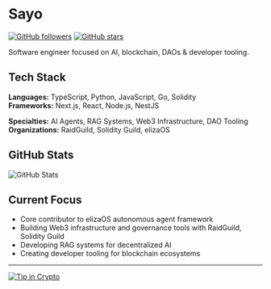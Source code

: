 # Sayo

[![GitHub followers](https://img.shields.io/github/followers/wtfsayo?label=Follow&style=social)](https://github.com/wtfsayo)
[![GitHub stars](https://img.shields.io/github/stars/wtfsayo?label=Stars&style=social)](https://github.com/wtfsayo)

Software engineer focused on AI, blockchain, DAOs & developer tooling.

## Tech Stack

**Languages:** TypeScript, Python, JavaScript, Go, Solidity  
**Frameworks:** Next.js, React, Node.js, NestJS

**Specialties:** AI Agents, RAG Systems, Web3 Infrastructure, DAO Tooling  
**Organizations:** RaidGuild, Solidity Guild, elizaOS

## GitHub Stats

![GitHub Stats](https://github-readme-stats.vercel.app/api?username=wtfsayo&show_icons=true&theme=dark&hide_border=true)

## Current Focus

- Core contributor to elizaOS autonomous agent framework
- Building Web3 infrastructure and governance tools with RaidGuild, Solidity Guild
- Developing RAG systems for decentralized AI
- Creating developer tooling for blockchain ecosystems

---

[![Tip in Crypto](https://tip.md/badge.svg)](https://tip.md/wtfsayo)

<!-- WALLET-LINKING-BEGIN
{
  "lastUpdated": "2025-05-31T19:54:28.346Z",
  "wallets": [
    {
      "chain": "ethereum",
      "address": "0xd257FDc3FD572a82b30D4b17ec43ec09862843B2"
    },
    {
      "chain": "solana",
      "address": "D2T4FdGvt8KrQqWYYsEKdiTnGmRCnbtsUrNcN1jbJ3Ls"
    }
  ]
}
WALLET-LINKING-END -->
